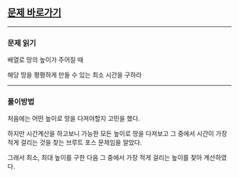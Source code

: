 ## [문제 바로가기](https://www.acmicpc.net/problem/18111)

---

### 문제 읽기

배열로 땅의 높이가 주어질 때

해당 땅을 평평하게 만들 수 있는 최소 시간을 구하라

---

### 풀이방법

처음에는 어떤 높이로 땅을 다져야할지 고민을 했다.

하지만 시간계산을 하고보니 가능한 모든 높이로 땅을 다져보고 그 중에서 시간이 가장 적게 걸리는 것을 찾는 브루트 포스 문제임을 알았다.

그래서 최소, 최대 높이를 구한 다음 그 중에서 가장 적게 걸리는 높이를 찾아 계산하였다.
